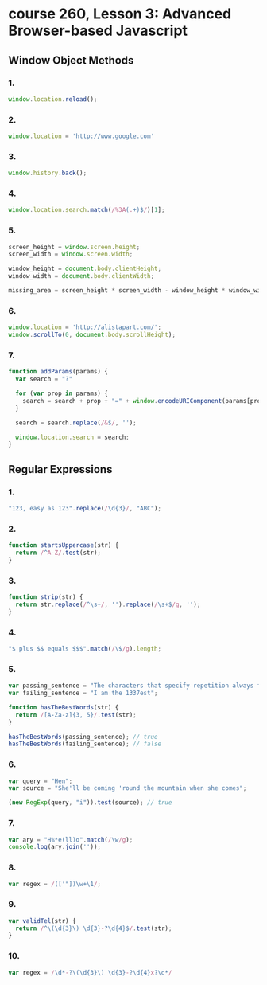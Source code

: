 # course 260, Lesson 3: Advanced Browser-based Javascript

## Window Object Methods

### 1.

```javascript
window.location.reload();
```

### 2.

```javascript
window.location = 'http://www.google.com'
```

### 3.

```javascript
window.history.back();
```

### 4.

```javascript
window.location.search.match(/%3A(.+)$/)[1];
```

### 5.

```javascript
screen_height = window.screen.height;
screen_width = window.screen.width;

window_height = document.body.clientHeight;
window_width = document.body.clientWidth;

missing_area = screen_height * screen_width - window_height * window_width;
```

### 6.

```javascript
window.location = 'http://alistapart.com/';
window.scrollTo(0, document.body.scrollHeight);
```

### 7.

```javascript
function addParams(params) {
  var search = "?"

  for (var prop in params) {
    search = search + prop + "=" + window.encodeURIComponent(params[prop]) + "&";
  }

  search = search.replace(/&$/, '');

  window.location.search = search;
}
```
## Regular Expressions

### 1.

```javascript
"123, easy as 123".replace(/\d{3}/, "ABC");
```

### 2.

```javascript
function startsUppercase(str) {
  return /^A-Z/.test(str);
}
```
### 3.

```javascript
function strip(str) {
  return str.replace(/^\s+/, '').replace(/\s+$/g, '');
}
```

### 4.

```javascript
"$ plus $$ equals $$$".match(/\$/g).length;
```

### 5.

```javascript
var passing_sentence = "The characters that specify repetition always follow the pattern to which they are being applied.";
var failing_sentence = "I am the 1337est";

function hasTheBestWords(str) {
  return /[A-Za-z]{3, 5}/.test(str);
}

hasTheBestWords(passing_sentence); // true
hasTheBestWords(failing_sentence); // false
```

### 6.

```javascript
var query = "Hen";
var source = "She'll be coming 'round the mountain when she comes";

(new RegExp(query, "i")).test(source); // true
```

### 7.

```javascript
var ary = "H%*e(ll)o".match(/\w/g);
console.log(ary.join(''));
```

### 8.

```javascript
var regex = /(['"])\w+\1/;
```

### 9.

```javascript
var validTel(str) {
  return /^\(\d{3}\) \d{3}-?\d{4}$/.test(str);
}
```

### 10.

```javascript
var regex = /\d*-?\(\d{3}\) \d{3}-?\d{4}x?\d*/
```
